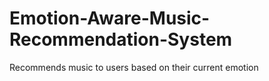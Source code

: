 # Emotion-Aware-Music-Recommendation-System
Recommends music to users based on their current emotion